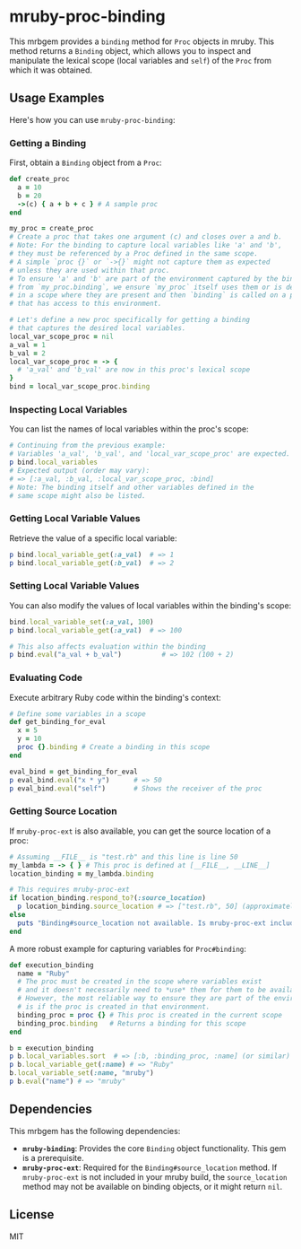 # mruby-proc-binding

This mrbgem provides a `binding` method for `Proc` objects in mruby. This method returns a `Binding` object, which allows you to inspect and manipulate the lexical scope (local variables and `self`) of the `Proc` from which it was obtained.

## Usage Examples

Here's how you can use `mruby-proc-binding`:

### Getting a Binding

First, obtain a `Binding` object from a `Proc`:

```ruby
def create_proc
  a = 10
  b = 20
  ->(c) { a + b + c } # A sample proc
end

my_proc = create_proc
# Create a proc that takes one argument (c) and closes over a and b.
# Note: For the binding to capture local variables like 'a' and 'b',
# they must be referenced by a Proc defined in the same scope.
# A simple `proc {}` or `->{}` might not capture them as expected
# unless they are used within that proc.
# To ensure 'a' and 'b' are part of the environment captured by the binding
# from `my_proc.binding`, we ensure `my_proc` itself uses them or is defined
# in a scope where they are present and then `binding` is called on a proc
# that has access to this environment.

# Let's define a new proc specifically for getting a binding
# that captures the desired local variables.
local_var_scope_proc = nil
a_val = 1
b_val = 2
local_var_scope_proc = -> {
  # 'a_val' and 'b_val' are now in this proc's lexical scope
}
bind = local_var_scope_proc.binding
```

### Inspecting Local Variables

You can list the names of local variables within the proc's scope:

```ruby
# Continuing from the previous example:
# Variables 'a_val', 'b_val', and 'local_var_scope_proc' are expected.
p bind.local_variables
# Expected output (order may vary):
# => [:a_val, :b_val, :local_var_scope_proc, :bind]
# Note: The binding itself and other variables defined in the
# same scope might also be listed.
```

### Getting Local Variable Values

Retrieve the value of a specific local variable:

```ruby
p bind.local_variable_get(:a_val)  # => 1
p bind.local_variable_get(:b_val)  # => 2
```

### Setting Local Variable Values

You can also modify the values of local variables within the binding's scope:

```ruby
bind.local_variable_set(:a_val, 100)
p bind.local_variable_get(:a_val)  # => 100

# This also affects evaluation within the binding
p bind.eval("a_val + b_val")          # => 102 (100 + 2)
```

### Evaluating Code

Execute arbitrary Ruby code within the binding's context:

```ruby
# Define some variables in a scope
def get_binding_for_eval
  x = 5
  y = 10
  proc {}.binding # Create a binding in this scope
end

eval_bind = get_binding_for_eval
p eval_bind.eval("x * y")      # => 50
p eval_bind.eval("self")       # Shows the receiver of the proc
```

### Getting Source Location

If `mruby-proc-ext` is also available, you can get the source location of a proc:

```ruby
# Assuming __FILE__ is "test.rb" and this line is line 50
my_lambda = -> { } # This proc is defined at [__FILE__, __LINE__]
location_binding = my_lambda.binding

# This requires mruby-proc-ext
if location_binding.respond_to?(:source_location)
  p location_binding.source_location # => ["test.rb", 50] (approximately)
else
  puts "Binding#source_location not available. Is mruby-proc-ext included?"
end
```

A more robust example for capturing variables for `Proc#binding`:

```ruby
def execution_binding
  name = "Ruby"
  # The proc must be created in the scope where variables exist
  # and it doesn't necessarily need to *use* them for them to be available in the binding.
  # However, the most reliable way to ensure they are part of the environment
  # is if the proc is created in that environment.
  binding_proc = proc {} # This proc is created in the current scope
  binding_proc.binding   # Returns a binding for this scope
end

b = execution_binding
p b.local_variables.sort  # => [:b, :binding_proc, :name] (or similar)
p b.local_variable_get(:name) # => "Ruby"
b.local_variable_set(:name, "mruby")
p b.eval("name") # => "mruby"
```

## Dependencies

This mrbgem has the following dependencies:

- **`mruby-binding`**: Provides the core `Binding` object functionality. This gem is a prerequisite.
- **`mruby-proc-ext`**: Required for the `Binding#source_location` method. If `mruby-proc-ext` is not included in your mruby build, the `source_location` method may not be available on binding objects, or it might return `nil`.

## License

MIT
